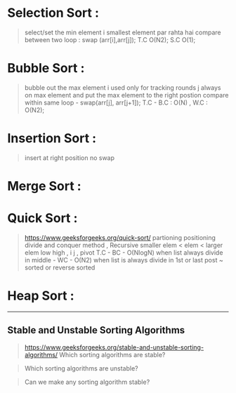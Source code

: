 # Selection Sort :
> select/set the min element
> i smallest element par rahta hai
> compare between two loop : swap (arr[i],arr[j]);
> T.C O(N2); S.C O(1);

# Bubble Sort :
> bubble out the max element
> i used only for tracking rounds
> j always on max element and put the max element to the right postion
> compare within same loop - swap(arr[j], arr[j+1]);
> T.C - B.C : O(N) , W.C : O(N2);

# Insertion Sort :
> insert at right position
> no swap

# Merge Sort :

# Quick Sort :
> https://www.geeksforgeeks.org/quick-sort/
> partioning positioning
> divide and conquer method , Recursive
> smaller elem < elem < larger elem
> low high , i j , pivot
> T.C - BC - O(NlogN) when list always divide in middle
      - WC - O(N2) when list is always divide in 1st or last post ~ sorted or reverse sorted


# Heap Sort :

---

## Stable and Unstable Sorting Algorithms
> https://www.geeksforgeeks.org/stable-and-unstable-sorting-algorithms/
> Which sorting algorithms are stable?

> Which sorting algorithms are unstable?

> Can we make any sorting algorithm stable?
